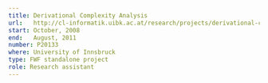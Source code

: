 ```yaml
---
title: Derivational Complexity Analysis
url:   http://cl-informatik.uibk.ac.at/research/projects/derivational-complexity-analysis
start: October, 2008
end:   August, 2011
number: P20133
where: University of Innsbruck
type: FWF standalone project
role: Research assistant
---
```

